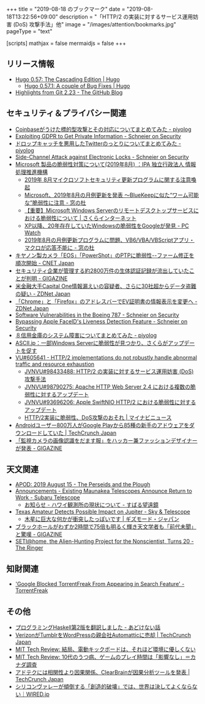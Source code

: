 +++
title = "2019-08-18 のブックマーク"
date =  "2019-08-18T13:22:56+09:00"
description = "「HTTP/2 の実装に対するサービス運用妨害 (DoS) 攻撃手法」他"
image = "/images/attention/bookmarks.jpg"
pageType = "text"

[scripts]
  mathjax = false
  mermaidjs = false
+++

## リリース情報

- [Hugo 0.57: The Cascading Edition | Hugo](https://gohugo.io/news/0.57.0-relnotes/)
    - [Hugo 0.57.1: A couple of Bug Fixes | Hugo](https://gohugo.io/news/0.57.1-relnotes/)
- [Highlights from Git 2.23 - The GitHub Blog](https://github.blog/2019-08-16-highlights-from-git-2-23/)

## セキュリティ＆プライバシー関連

- [Coinbaseがうけた標的型攻撃とその対応についてまとめてみた - piyolog](https://piyolog.hatenadiary.jp/entry/2019/08/13/070622)
- [Exploiting GDPR to Get Private Information - Schneier on Security](https://www.schneier.com/blog/archives/2019/08/exploiting_gdpr.html)
- [ドロップキャッチを悪用したTwitterのっとりについてまとめてみた - piyolog](https://piyolog.hatenadiary.jp/entry/2019/08/14/065733)
- [Side-Channel Attack against Electronic Locks - Schneier on Security](https://www.schneier.com/blog/archives/2019/08/side-channel_at_2.html)
- [Microsoft 製品の脆弱性対策について(2019年8月) ：IPA 独立行政法人 情報処理推進機構](https://www.ipa.go.jp/security/ciadr/vul/20190814-ms.html)
    - [2019年 8月マイクロソフトセキュリティ更新プログラムに関する注意喚起](https://www.jpcert.or.jp/at/2019/at190032.html)
    - [Microsoft、2019年8月の月例更新を発表 ～BlueKeepに似た“ワーム可能な”脆弱性に注意 - 窓の杜](https://forest.watch.impress.co.jp/docs/news/1194103.html)
    - [【重要】Microsoft Windows Serverのリモートデスクトップサービスにおける脆弱性について | さくらインターネット](https://www.sakura.ad.jp/information/announcements/2019/08/15/1968201017/)
    - [XP以降、20年存在していたWindowsの脆弱性をGoogleが発見  - PC Watch](https://pc.watch.impress.co.jp/docs/news/1201606.html)
    - [2019年8月の月例更新プログラムに問題、VB6/VBA/VBScriptアプリ・マクロが応答不能に - 窓の杜](https://forest.watch.impress.co.jp/docs/news/1201758.html)
- [キヤノン製カメラ「EOS」「PowerShot」のPTPに脆弱性--ファーム修正を順次開始 - CNET Japan](https://japan.cnet.com/article/35141324/)
- [セキュリティ企業が管理する約2800万件の生体認証記録が流出していたことが判明 - GIGAZINE](https://gigazine.net/news/20190815-data-breach-biometric-security/)
- [米金融大手Capital One情報漏えいの容疑者、さらに30社超からデータ盗難の疑い - ZDNet Japan](https://japan.zdnet.com/article/35141316/)
- [「Chrome」と「Firefox」のアドレスバーでEV証明書の情報表示を変更へ - ZDNet Japan](https://japan.zdnet.com/article/35141280/)
- [Software Vulnerabilities in the Boeing 787 - Schneier on Security](https://www.schneier.com/blog/archives/2019/08/software_vulner.html)
- [Bypassing Apple FaceID's Liveness Detection Feature - Schneier on Security](https://www.schneier.com/blog/archives/2019/08/bypassing_apple.html)
- [８信用金庫のシステム障害についてまとめてみた - piyolog](https://piyolog.hatenadiary.jp/entry/2019/08/17/082050)
- [ASCII.jp：一部Windows Serverに脆弱性が見つかり、さくらがアップデートを促す](https://ascii.jp/elem/000/001/917/1917157/)
- [VU#605641 - HTTP/2 implementations do not robustly handle abnormal traffic and resource exhaustion](https://www.kb.cert.org/vuls/id/605641/)
    - [JVNVU#98433488: HTTP/2 の実装に対するサービス運用妨害 (DoS) 攻撃手法](https://jvn.jp/vu/JVNVU98433488/)
    - [JVNVU#98790275: Apache HTTP Web Server 2.4 における複数の脆弱性に対するアップデート](https://jvn.jp/vu/JVNVU98790275/)
    - [JVNVU#93696206: Apple SwiftNIO HTTP/2 における脆弱性に対するアップデート](https://jvn.jp/vu/JVNVU93696206/)
    - [HTTP/2実装に脆弱性、DoS攻撃のおそれ | マイナビニュース](https://news.mynavi.jp/article/20190816-877630/)
- [Androidユーザー800万人がGoogle Playから85種の新手のアドウェアをダウンロードしていた  |  TechCrunch Japan](https://jp.techcrunch.com/2019/08/17/2019-08-16-android-users-tricked-adware-apps/)
- [「監視カメラの画像認識をだます服」をハッカー兼ファッションデザイナーが発表 - GIGAZINE](https://gigazine.net/news/20190816-fashion-trick-surveillance-camera/)

## 天文関連

- [APOD: 2019 August 15 - The Perseids and the Plough](https://apod.nasa.gov/apod/ap190815.html)
- [Announcements - Existing Maunakea Telescopes Announce Return to Work - Subaru Telescope](https://subarutelescope.org/Announce/2019/08/11/)
    - [お知らせ - ハワイ観測所の現状について - すばる望遠鏡](https://subarutelescope.org/Announce/2019/08/11/j_index.html)
- [Texas Amateur Detects Possible Impact on Jupiter - Sky & Telescope](https://www.skyandtelescope.com/astronomy-blogs/explore-night-bob-king/texas-amateur-detects-possible-impact-on-jupiter/)
    - [木星に巨大な何かが衝突したっぽいです | ギズモード・ジャパン](https://www.gizmodo.jp/2019/08/smth-big-hit-jupiter.html)
- [ブラックホールがわずか2時間で75倍も明るく輝き天文学者も「前代未聞」と驚嘆 - GIGAZINE](https://gigazine.net/news/20190814-black-hole-75-times-bright/)
- [SETI@home, the Alien-Hunting Project for the Nonscientist, Turns 20  - The Ringer](https://www.theringer.com/tech/2019/5/24/18637942/seti-home-aliens-citizen-science-extraterrestrial-life-20th-anniversary)

## 知財関連

- ['Google Blocked TorrentFreak From Appearing in Search Feature' - TorrentFreak](https://torrentfreak.com/google-blocked-torrentfreak-from-appearing-in-search-feature-190815/)

## その他

- [プログラミングHaskell第2版を翻訳しました - あどけない話](https://kazu-yamamoto.hatenablog.jp/entry/2019/08/13/152802)
- [VerizonがTumblrをWordPressの親会社Automatticに売却  |  TechCrunch Japan](https://jp.techcrunch.com/2019/08/13/2019-08-12-verizon-is-selling-tumblr-to-wordpress-parent-automattic/)
- [MIT Tech Review: 結局、電動キックボードは、それほど環境に優しくない](https://www.technologyreview.jp/s/156262/sorry-scooters-arent-so-climate-friendly-after-all/)
- [MIT Tech Review: 10代のうつ病、ゲームのプレイ時間は「影響なし」＝カナダ調査](https://www.technologyreview.jp/nl/video-games-dont-depress-teens-as-much-as-other-screen-time/)
- [アドテクには相関性より因果関係、ClearBrainが因果分析ツールを発表  |  TechCrunch Japan](https://jp.techcrunch.com/2019/08/17/2019-08-16-clearbrain-launches-analytics-tools-focused-connecting-cause-and-effect/)
- [シリコンヴァレーが傾倒する「創造的破壊」では、世界は決してよくならない｜WIRED.jp](https://wired.jp/2019/08/17/seeing-through-silicon-valleys-shameless-disruption/)
